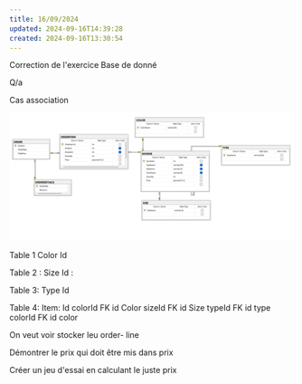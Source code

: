 ```yaml
---
title: 16/09/2024
updated: 2024-09-16T14:39:28
created: 2024-09-16T13:30:54
---
```


Correction de l'exercice Base de donné

Q/a

Cas association

![image1](resources/921f47a6339643d582a44df7e54c8be1.png)

Table 1
Color
Id

Table 2 :
Size
Id :

Table 3:
Type
Id

Table 4:
Item:
Id
colorId FK id Color
sizeId FK id Size
typeId FK id type
colorId FK id color

On veut voir stocker leu order- line

Démontrer le prix qui doit être mis dans prix

Créer un jeu d'essai en calculant le juste prix


